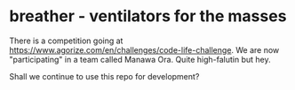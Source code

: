 # breather - ventilators for the masses

There is a competition going at
https://www.agorize.com/en/challenges/code-life-challenge. We are now
"participating" in a team called Manawa Ora. Quite high-falutin but hey.

Shall we continue to use this repo for development?
